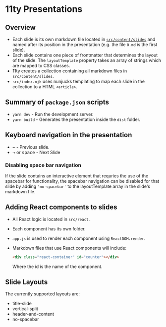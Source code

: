 # 11ty Presentations

## Overview

- Each slide is its own markdown file located in [`src/content/slides`](/src/content/slides) and named after its position in the presentation (e.g. the file `0.md` is the first slide).
- Each slide contains one piece of frontmatter that determines the layout of the slide. The `layoutTemplate` property takes an array of strings which are mapped to CSS classes.
- 11ty creates a collection containing all markdown files in `src/content/slides`.
- `src/index.njk` uses nunjucks templating to map each slide in the collection to a HTML `<article>`.

## Summary of `package.json` scripts

- `yarn dev` - Run the development server.
- `yarn build` - Generates the presentation inside the `dist` folder.

## Keyboard navigation in the presentation

- <kbd>&#8592;</kbd> - Previous slide.
- <kbd>&#8594;</kbd> or <kbd>space</kbd> - Next Slide

### Disabling space bar navigation

If the slide contains an interactive element that requries the use of the spacebar for functionality, the spacebar navigation can be disabled for that slide by adding `'no-spacebar'` to the layoutTemplate array in the slide's markdown file.

## Adding React components to slides

- All React logic is located in `src/react`.
- Each component has its own folder.
- `app.js` is used to render each component using `ReactDOM.render`.
- Markdown files that use React components will include:

  ```html
  <div class="react-container" id="counter"></div>
  ```

  Where the id is the name of the component.

## Slide Layouts

The currently supported layouts are:

- title-slide
- vertical-split
- header-and-content
- no-spacebar


